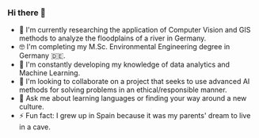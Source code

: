 ### Hi there 👋

- 🔭 I'm currently researching the application of Computer Vision and GIS methods to analyze the floodplains of a river in Germany.
- 🤓 I'm completing my M.Sc. Environmental Engineering degree in Germany 🇩🇪.
- 🌱 I'm constantly developing my knowledge of data analytics and Machine Learning.
- 👯 I'm looking to collaborate on a project that seeks to use advanced AI methods for solving problems in an ethical/responsible manner.
- 💬 Ask me about learning languages or finding your way around a new culture.
- ⚡ Fun fact: I grew up in Spain because it was my parents' dream to live in a cave.

<!--
**jllovell/jllovell** is a ✨ _special_ ✨ repository because its `README.md` (this file) appears on your GitHub profile.

Here are some ideas to get you started:

- 🔭 I’m currently working on the application of Python and GIS to analyze the movement of sand on the German baltic coast.
- 🤓 I'm currently studying M.Sc. Environmental Engineering in Germany 🇩🇪.
- 🌱 I’m currently learning data analysis and machine learning.
- 👯 I'm looking to collaborate on a project that applies data analysis and data science to either engineering, environment, education, medicine or economics.
- 💬 Ask me about learning languages or finding your way around a new culture.
- 📫 How to reach me: j.lovell@stud.uni-hannover.de
- 😄 Pronouns: he/him
- ⚡ Fun fact: I am German by birth, British by blood, and Spanish by upbringing.
-->
